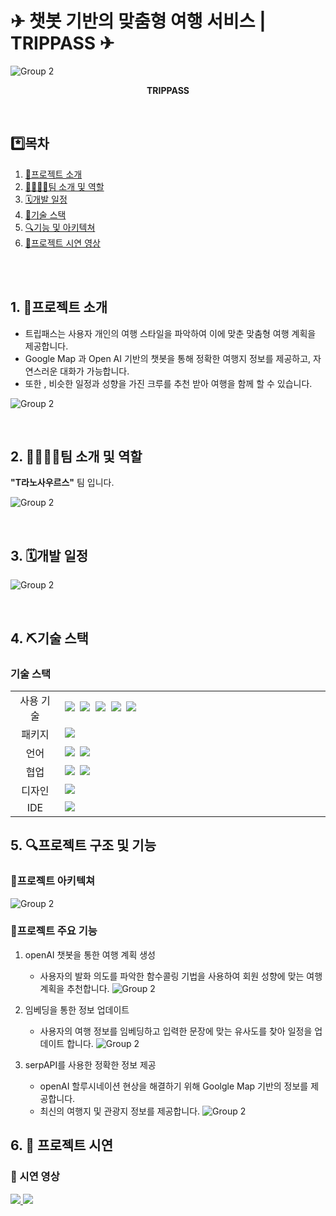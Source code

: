 # ✈ 챗봇 기반의 맞춤형 여행 서비스 | TRIPPASS ✈

![Group 2](https://github.com/songhannaa/TripPass_Main/blob/main/pdf/0001.png)

<div align="center">

<b>TRIPPASS</b> <br>

</div>

<br>

## \*️⃣목차

1. [📄프로젝트 소개](#project)
2. [👨‍👩‍👧‍👦팀 소개 및 역할](#team)
3. [🗓️개발 일정](#period)
4. [🔨기술 스택 ](#technology-stack)
5. [🔍기능 및 아키텍쳐](#function-and-structure)
6. [🎥프로젝트 시연 영상](#project-video)

<br>
<br>

## <span id="project">1. 📄프로젝트 소개</span>

- 트립패스는 사용자 개인의 여행 스타일을 파악하여 이에 맞춘 맞춤형 여행 계획을 제공합니다.
- Google Map 과 Open AI 기반의 챗봇을 통해 정확한 여행지 정보를 제공하고, 자연스러운 대화가 가능합니다.
- 또한 , 비슷한 일정과 성향을 가진 크루를 추천 받아 여행을 함께 할 수 있습니다.

![Group 2](https://github.com/songhannaa/TripPass_Main/blob/main/pdf/0005.png)

<br>

## <span id="team">2. 👨‍👩‍👧‍👦팀 소개 및 역할</span>

**"T라노사우르스"** 팀 입니다.<br/>

![Group 2](https://github.com/songhannaa/TripPass_Main/blob/main/pdf/0002.png)

<br>

## <span id="period">3. 🗓️개발 일정</span>

![Group 2](https://github.com/songhannaa/TripPass_Main/blob/main/pdf/0015.png)

<br>


## <span id="technology-stack">4. ⛏️기술 스택 </span>

### 기술 스택

<table>
	<tr>
		<td align="center" width="100px">사용 기술</td>
		<td width="800px">
		<img src="https://img.shields.io/badge/react-61DAFB?style=for-the-badge&logo=react&logoColor=black">&nbsp
		<img src="https://img.shields.io/badge/fastapi-009688?style=for-the-badge&logo=fastapi&logoColor=white">&nbsp
		<img src="https://img.shields.io/badge/aws-232F3E?style=for-the-badge&logo=amazonwebservices&logoColor=white">&nbsp;
		<img src="https://img.shields.io/badge/docker-257bd6?style=for-the-badge&logo=docker&logoColor=white">&nbsp;
  		<img src="https://img.shields.io/badge/Kubernetes-326CE5?style=for-the-badge&logo=Kubernetes&logoColor=white">&nbsp;
		</td>
	</tr>
	<tr>
		<td align="center">패키지</td>
		<td>
			<img src="https://img.shields.io/badge/npm-CB3837?style=for-the-badge&logo=NPM&logoColor=ffffff"/>&nbsp
		</td>
	</tr>
	<tr>
		<td align="center">언어</td>
		<td>
		<img src="https://img.shields.io/badge/python-3776AB?style=for-the-badge&logo=python&logoColor=white">&nbsp
		<img src="https://img.shields.io/badge/javascript-F7DF1E?style=for-the-badge&logo=javascript&logoColor=black">
		</td>
	</tr>
	<tr>
		<td align="center">협업</td>
		<td>
			<img src="https://img.shields.io/badge/GitHub-181717?style=for-the-badge&logo=GitHub&logoColor=white"/>&nbsp
			<img src="https://img.shields.io/badge/Notion-5a5d69?style=for-the-badge&logo=Notion&logoColor=white"/>&nbsp
		</td>
	<tr> 
		<td align="center">디자인</td>
		<td>
			<img src="https://img.shields.io/badge/Figma-d90f42?style=for-the-badge&logo=Figma&logoColor=white"/>&nbsp
		</td> 
	</tr> 
	<tr>
		<td align="center">IDE</td>
		<td>
		<img src="https://img.shields.io/badge/VSCode-007ACC?style=for-the-badge&logo=Visual%20Studio%20Code&logoColor=white"/>&nbsp
	</tr>
</table>

## <span id="function-and-structure">5. 🔍프로젝트 구조 및 기능</span>

### 📁프로젝트 아키텍쳐
![Group 2](https://github.com/songhannaa/TripPass_Main/blob/main/pdf/0012.png)


### 📁프로젝트 주요 기능
1. openAI 챗봇을 통한 여행 계획 생성
   - 사용자의 발화 의도를 파악한 함수콜링 기법을 사용하여 회원 성향에 맞는 여행 계획을 추천합니다.
	![Group 2](https://github.com/songhannaa/TripPass_Main/blob/main/pdf/0012.png)

2. 임베딩을 통한 정보 업데이트
   - 사용자의 여행 정보를 임베딩하고 입력한 문장에 맞는 유사도를 찾아 일정을 업데이트 합니다.
   	![Group 2](https://github.com/songhannaa/TripPass_Main/blob/main/pdf/0015.png)
3. serpAPI를 사용한 정확한 정보 제공
   - openAI 할루시네이션 현상을 해결하기 위해 Goolgle Map 기반의 정보를 제공합니다.
   - 최신의 여행지 및 관광지 정보를 제공합니다. 
        ![Group 2](https://github.com/songhannaa/TripPass_Main/blob/main/pdf/0022.png)

## <span id="project-video">6. 🎥 프로젝트 시연</span>

### 🎥 시연 영상
<a href = "https://drive.google.com/file/d/1ad_G7_xU3oxUH44IbKzzpp6FqSo8gU8f/view?usp=sharing">
<img src="https://img.shields.io/badge/프로젝트 소개 영상-a374db?style=for-the-badge&logoColor=white"/>
</a>
<a href = "https://drive.google.com/file/d/1YiN4J9GIzEKVOqw6IEpehGkDNqBocLhd/view?usp=sharing">
<img src="https://img.shields.io/badge/프로젝트 시연 영상-a374db?style=for-the-badge&logoColor=white"/>
</a>
<br/>


